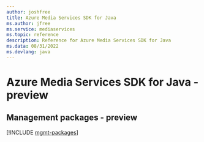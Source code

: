 ```yaml
---
author: joshfree
title: Azure Media Services SDK for Java
ms.author: jfree
ms.service: mediaservices
ms.topic: reference
description: Reference for Azure Media Services SDK for Java
ms.data: 08/31/2022
ms.devlang: java
---
```

# Azure Media Services SDK for Java - preview

## Management packages - preview
[!INCLUDE [mgmt-packages](media-services-mgmt-index.md)]